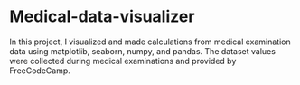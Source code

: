 # Medical-data-visualizer
In this project, I visualized and made calculations from medical examination data using matplotlib, seaborn, numpy, and pandas. The dataset values were collected during medical examinations and provided by FreeCodeCamp.
